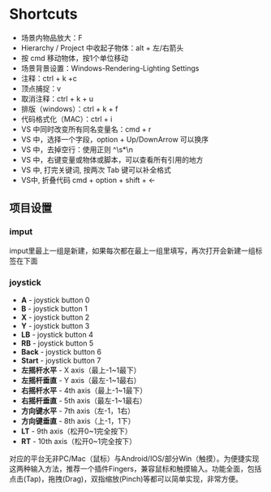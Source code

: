 # Shortcuts

- 场景内物品放大：F
- Hierarchy / Project 中收起子物体：alt + 左/右箭头
- 按 cmd 移动物体，按1个单位移动
- 场景背景设置：Windows-Rendering-Lighting Settings
- 注释：ctrl + k +c
- 顶点捕捉：v
- 取消注释：ctrl + k + u
- 排版（windows）：ctrl + k + f
- 代码格式化（MAC）：ctrl + i
- VS 中同时改变所有同名变量名：cmd + r
- VS 中，选择一个字段，option + Up/DownArrow 可以换序
- VS 中，去掉空行：使用正则 ^\s\*\n
- VS 中，右键变量或物体或脚本，可以查看所有引用的地方
- VS 中, 打完关键词, 按两次 Tab 键可以补全格式
- VS中, 折叠代码 cmd + option + shift + ←

## 项目设置

### imput

imput里最上一组是新建，如果每次都在最上一组里填写，再次打开会新建一组标签在下面

### joystick

- **A** - joystick button 0
- **B** - joystick button 1
- **X** - joystick button 2
- **Y** - joystick button 3
- **LB** - joystick button 4
- **RB** - joystick button 5
- **Back** - joystick button 6
- **Start** - joystick button 7
- **左摇杆水平** - X axis（最上-1~1最下）
- **左摇杆垂直** - Y axis（最左-1~1最右）
- **右摇杆水平** - 4th axis（最上-1~1最下）
- **右摇杆垂直** - 5th axis（最左-1~1最右）
- **方向键水平** - 7th axis（左-1，1右）
- **方向键垂直** - 8th axis（上-1，1下）
- **LT** - 9th axis（松开0~1完全按下）
- **RT** - 10th axis（松开0~1完全按下）

对应的平台无非PC/Mac（鼠标）与Android/IOS/部分Win（触摸）。为便捷实现这两种输入方法，推荐一个插件Fingers，兼容鼠标和触摸输入。功能全面，包括点击(Tap)，拖拽(Drag)，双指缩放(Pinch)等都可以简单实现，非常方便。